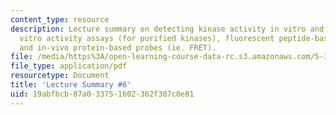 ```yaml
---
content_type: resource
description: Lecture summary on detecting kinase activity in vitro and in vivo, in
  vitro activity assays (for purified kinases), fluorescent peptide-based probes,
  and in-vivo protein-based probes (ie. FRET).
file: /media/https%3A/open-learning-course-data-rc.s3.amazonaws.com/5-36-biochemistry-laboratory-spring-2009/19abfbcb87a033751602362f387c0e81_536lecntwthbnk_6.pdf
file_type: application/pdf
resourcetype: Document
title: 'Lecture Summary #6'
uid: 19abfbcb-87a0-3375-1602-362f387c0e81
---
```

